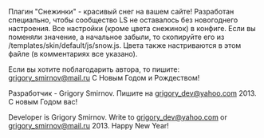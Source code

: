 Плагин "Снежинки" - красивый снег на вашем сайте! Разработан специально, чтобы сообщество LS не оставалось без новогоднего настроения. 
Все настройки (кроме цвета снежинок) в конфиге. Если вы поменяли значение, а начальное забыли, то скопируйте его из /templates/skin/default/js/snow.js. Цвета также настриваются в этом файле (в комментариях все указано).

Если вы хотите поблагодарить автора, то пишите: grigory_smirnov@mail.ru
С Новым Годом и Рождеством! 


 Разработчик - Grigory Smirnov. Пишите на grigory_dev@yahoo.com
 2013. С новым Годом вас!


 Developer is Grigory Smirnov. Write to grigory_dev@yahoo.com or grigory_smirnov@mail.ru
 2013. Happy New Year!
